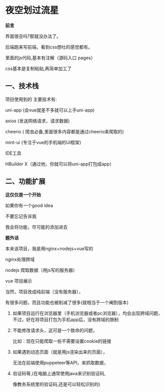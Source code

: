 # 夜空划过流星
**前言**

界面很丑吗?那就没办法了。

后端跑来写前端，看到css想吐的感觉都有。



里面的js代码,基本有注解（源码入口 pages）

css基本是复制粘贴,再简单加工了

## 一、技术栈

项目使用到的
主要技术有:

uni-app  (会vue就差不多就可以上手uni-app)

axios    (发送网络请求，请求数据)

cheerio  ( 爬虫必备,里面很多内容都是通过cheerio来爬取的)

mint-ui   (专注于vue的手机端的UI框架)



IDE工具

HBuilder X（通过他，你就可以将uni-app打包成app） 





## 二、功能扩展

**这仅仅是一个开始**

如果你有一个good idea

不要忘记告诉我

我会将功能，尽可能的添加进去





**题外话**

本来该项目，我是用nginx+nodejs+vue写的

nginx处理跨域

nodejs 爬取数据（用js写的服务器）

vue 项目展示



当然，项目改成纯前端（没有服务器），

有很多问题，而且功能也被削减了很多(就相当于一个阉割版本)

1. 如果项目运行在浏览器里（手机浏览器或者pc浏览器），均会出现跨域问题，不过，好在将项目打包为手机app后，没有跨域的限制

2. 不能修改请求头，这可是一个致命的问题，

    比如：现在只能爬取一些不需要设置cookie的链接

3. 如果遇到动态页面（就是用js渲染出来的页面），

   无法在前端使用puppeteer等API，来抓取数据，

4. 验证码等,(在电脑上通常使用java来识别验证码,

    像教务系统里的验证码,还是可以轻松识别的)

 















